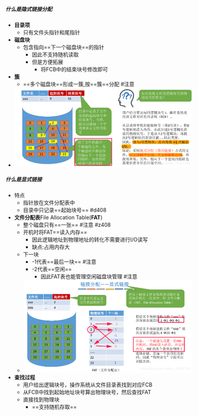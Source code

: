 ##### 什么是隐式链接分配
- **目录项**
	- 只有文件头指针和尾指针
- **磁盘块**
	- 包含指向==下一个磁盘块==的指针
		- 因此不支持随机读取
		- 但是方便拓展
			- 将FCB中的结束块号修改即可
- **簇**
	- ==多个磁盘块==形成一簇,按==簇==分配 #注意
- ![](attachments/Pasted%20image%2020221121134910.png)
##### 什么是显式链接
- 特点
	- 指针放在文件分配表中
	- 目录中只记录==起始块号== #d408 
- **文件分配表**File Allocation Table(**FAT**) 
	- 整个磁盘只有==一张== #注意 #z408 
	- 开机时将FAT==读入内存==
		- 因此逻辑地址到物理地址的转化不需要进行I/O读写
		- 缺点:占用内存大
	- 下一块
		- -1代表==最后一块== #注意
		- -2代表==空闲== 
			- 因此FAT表也能管理空闲磁盘块管理 #注意
	- ![](attachments/Pasted%20image%2020221121135422.png)
- **查找过程**
	- 用户给出逻辑块号，操作系统从文件目录表找到对应FCB  
	- 从FCB中找到起始地址块号算出物理块号，然后查找FAT  
	- 直接找到物理块
		- ==支持随机存取==